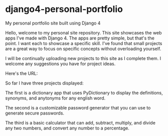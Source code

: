 # django4-personal-portfolio
My personal portfolio site built using Django 4

Hello, welcome to my personal site repository. This site showcases the web apps I've made with Django 4. The apps are pretty simple, but that's the point. I want each to showcase a specific skill. I've found that small projects are a great way to focus on specific concepts without overloading yourself.

I will be continually uploading new projects to this site as I complete them. I welcome any suggestions you have for project ideas.

Here's the URL:

So far I have three projects displayed:

The first is a dictionary app that uses PyDictionary to display the definitions, synonyms, and anytonyms for any english word.

The second is a customizable password generator that you can use to generate secure passwords.

The third is a basic calculator that can add, subtract, multiply, and divide any two numbers, and convert any number to a percentage.
